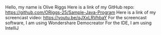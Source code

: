 Hello, my name is Olive Riggs
Here is a link of my GitHub repo: https://github.com/ORiggs-25/Sample-Java-Program
Here is a link of my screencast video: https://youtu.be/qJXxLRVhbaY
For the screencast software, I am using Wondershare Democreator
For the IDE, I am using IntelliJ
